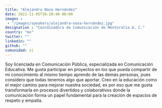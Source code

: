 ```yaml
---
title: "Alejandra Nava Hernández"
date: 2021-11-05T16:20:48-06:00
images : 
 - "/images/speakers/alejandra-nava-hernández.jpg"
designation : "Coordinadora de Comunicación de Mentoralia A. C."
country: "mx"
twitter: ""
linkedin: ""
github: ""
comunidad: si
---
```


Soy licenciada en Comunicación Pública, especializada en Comunicación Educativa. Me gusta participar en proyectos en los que pueda compartir de mi conocimiento al mismo tiempo aprendo de las demás personas, pues considero que todas tenemos algo que aportar. Creo en la educación como el mejor camino para mejorar nuestra sociedad, es por eso que me gusta transformarla en procesos divertidos y colaborativos donde la comunicación forma un papel fundamental para la creación de espacios de respeto y empatía.

